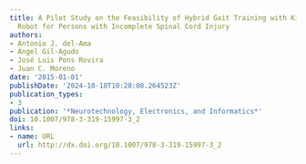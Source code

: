 ```yaml
---
title: A Pilot Study on the Feasibility of Hybrid Gait Training with Kinesis Overground
  Robot for Persons with Incomplete Spinal Cord Injury
authors:
- Antonio J. del-Ama
- Ángel Gil-Agudo
- José Luis Pons Rovira
- Juan C. Moreno
date: '2015-01-01'
publishDate: '2024-10-18T10:28:08.264523Z'
publication_types:
- 3
publication: '*Neurotechnology, Electronics, and Informatics*'
doi: 10.1007/978-3-319-15997-3_2
links:
- name: URL
  url: http://dx.doi.org/10.1007/978-3-319-15997-3_2
---
```

